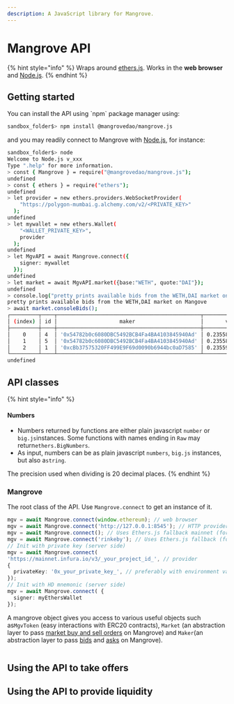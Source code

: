 ```yaml
---
description: A JavaScript library for Mangrove.
---
```


# Mangrove API

{% hint style="info" %}
Wraps around [ethers.js](https://github.com/ethers-io/ethers.js). Works in the **web browser** and [Node.js](https://nodejs.org/en/).
{% endhint %}

## Getting started

You can install the API using \`npm\` package manager using:

```bash
sandbox_folder$> npm install @mangrovedao/mangrove.js
```

and you may readily connect to Mangrove with [Node.js](https://nodejs.org/en/), for instance:

```bash
sandbox_folder$> node
Welcome to Node.js v_xxx
Type ".help" for more information.
> const { Mangrove } = require("@mangrovedao/mangrove.js");
undefined
> const { ethers } = require("ethers");
undefined
> let provider = new ethers.providers.WebSocketProvider(
    "https://polygon-mumbai.g.alchemy.com/v2/<PRIVATE_KEY>"
  );
undefined
> let mywallet = new ethers.Wallet(
    "<WALLET_PRIVATE_KEY>",
    provider
  );
undefined
> let MgvAPI = await Mangrove.connect({
    signer: mywallet
  });
undefined
> let market = await MgvAPI.market({base:"WETH", quote:"DAI"});
undefined
> console.log("pretty prints available bids from the WETH,DAI market on Mangove");
pretty prints available bids from the WETH,DAI market on Mangove
> await market.consoleBids();
┌─────────┬────┬──────────────────────────────────────────────┬─────────────────────┬───────────────────────────┐
│ (index) │ id │                    maker                     │       volume        │           price           │
├─────────┼────┼──────────────────────────────────────────────┼─────────────────────┼───────────────────────────┤
│    0    │ 4  │ '0x54782b0c6080DBC5492BCB4Fa4BA4103845940Ad' │ 0.2355813953488372  │ 4244.81737413622919031855 │
│    1    │ 5  │ '0x54782b0c6080DBC5492BCB4Fa4BA4103845940Ad' │ 0.2355813953488372  │ 4244.81737413622919031855 │
│    2    │ 1  │ '0xcBb37575320FF499E9F69d0090b6944bc0aD7585' │ 0.23559598787030558 │ 4244.55445544554446426917 │
└─────────┴────┴──────────────────────────────────────────────┴─────────────────────┴───────────────────────────┘
undefined
```

## API  classes

{% hint style="info" %}
#### Numbers

* Numbers returned by functions are either plain javascript `number` or `big.js`instances. Some functions with names ending in `Raw` may return`ethers.BigNumbers`.&#x20;
* As input, numbers can be as plain javascript `numbers`, `big.js` instances, but also a`string`.

The precision used when dividing is 20 decimal places.
{% endhint %}

### Mangrove

The root class of the API. Use `Mangrove.connect` to get an instance of it.

```typescript
mgv = await Mangrove.connect(window.ethereum); // web browser
mgv = await Mangrove.connect('http://127.0.0.1:8545'); // HTTP provider
mgv = await Mangrove.connect(); // Uses Ethers.js fallback mainnet (for testing only)
mgv = await Mangrove.connect('rinkeby'); // Uses Ethers.js fallback (for testing only)
// Init with private key (server side)
mgv = await Mangrove.connect(
'https://mainnet.infura.io/v3/_your_project_id_', // provider
{
  privateKey: '0x_your_private_key_', // preferably with environment variable
});
// Init with HD mnemonic (server side)
mgv = await Mangrove.connect( {
  signer: myEthersWallet
});
```

A mangrove object gives you access to various useful objects such as`MgvToken` (easy interactions with ERC20 contracts), `Market` (an abstraction layer to pass [market buy and sell orders](https://www.investopedia.com/terms/m/marketorder.asp) on Mangrove) and `Maker`(an abstraction layer to pass [bids](https://www.investopedia.com/terms/b/bid.asp) and [asks](https://www.investopedia.com/terms/a/ask.asp) on Mangrove).

```typescript
```

## Using the API to take offers



## Using the API to provide liquidity

